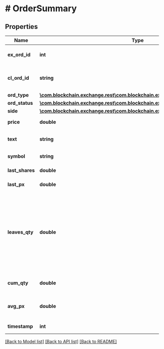 # # OrderSummary

## Properties

Name | Type | Description | Notes
------------ | ------------- | ------------- | -------------
**ex_ord_id** | **int** | The unique order id assigned by the exchange | [optional] 
**cl_ord_id** | **string** | Reference field provided by client and cannot exceed 20 characters | 
**ord_type** | [**\com.blockchain.exchange.rest\com.blockchain.exchange.rest.model\OrdType**](OrdType.md) |  | 
**ord_status** | [**\com.blockchain.exchange.rest\com.blockchain.exchange.rest.model\OrderStatus**](OrderStatus.md) |  | 
**side** | [**\com.blockchain.exchange.rest\com.blockchain.exchange.rest.model\Side**](Side.md) |  | 
**price** | **double** | The limit price for the order | [optional] 
**text** | **string** | The reason for rejecting the order, if applicable | [optional] 
**symbol** | **string** | Blockchain symbol identifier | 
**last_shares** | **double** | The executed quantity for the order&#39;s last fill | [optional] 
**last_px** | **double** | The executed price for the last fill | [optional] 
**leaves_qty** | **double** | For Open and Partially Filled orders this is the remaining quantity open for execution. For Canceled and Expired orders this is the quantity than was still open before cancellation/expiration. For Rejected order this is equal to orderQty. For other states this is always zero. | [optional] 
**cum_qty** | **double** | The quantity of the order which has been filled | [optional] 
**avg_px** | **double** | Calculated the Volume Weighted Average Price of all fills for this order | [optional] 
**timestamp** | **int** | Time in ms since 01/01/1970 (epoch) | [optional] 

[[Back to Model list]](../../README.md#documentation-for-models) [[Back to API list]](../../README.md#documentation-for-api-endpoints) [[Back to README]](../../README.md)


